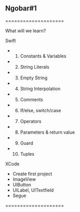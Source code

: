  ## Ngobar#1
 ====================
 
 What will we learn?
 
 Swift
 - 1. Constants & Variables
 - 2. String Literals
 - 3. Empty String
 - 4. String Interpolation
 - 5. Comments
 - 6. If/else, switch/case
 - 7. Operators
 - 8. Parameters & return value
 - 9. Guard
 - 10. Tuples
 
 XCode
 - Create first project
 - ImageView
 - UIButton
 - UILabel, UITextfield
 - Segue
 
 ====================
